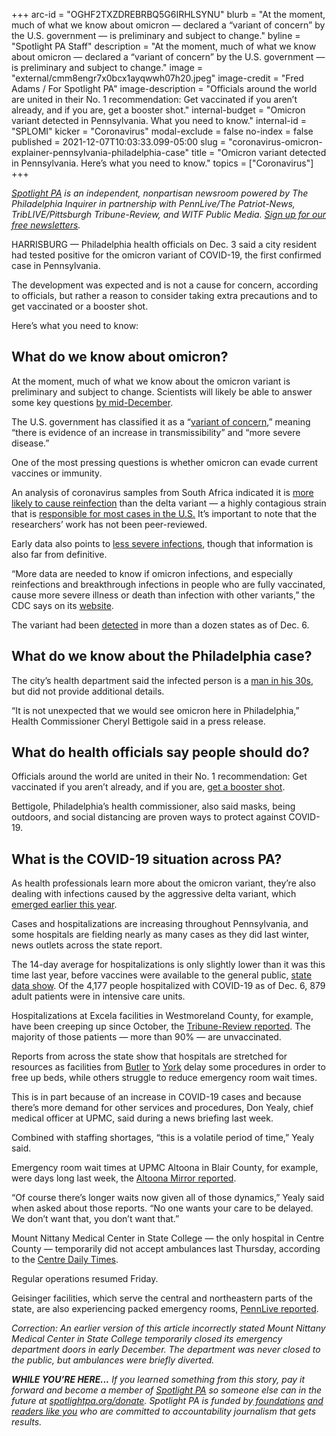 +++
arc-id = "OGHF2TXZDREBRBQ5G6IRHLSYNU"
blurb = "At the moment, much of what we know about omicron — declared a “variant of concern” by the U.S. government — is preliminary and subject to change."
byline = "Spotlight PA Staff"
description = "At the moment, much of what we know about omicron — declared a “variant of concern” by the U.S. government — is preliminary and subject to change."
image = "external/cmm8engr7x0bcx1ayqwwh07h20.jpeg"
image-credit = "Fred Adams / For Spotlight PA"
image-description = "Officials around the world are united in their No. 1 recommendation: Get vaccinated if you aren’t already, and if you are, get a booster shot."
internal-budget = "Omicron variant detected in Pennsylvania. What you need to know."
internal-id = "SPLOMI"
kicker = "Coronavirus"
modal-exclude = false
no-index = false
published = 2021-12-07T10:03:33.099-05:00
slug = "coronavirus-omicron-explainer-pennsylvania-philadelphia-case"
title = "Omicron variant detected in Pennsylvania. Here’s what you need to know."
topics = ["Coronavirus"]
+++

<a href="https://www.spotlightpa.org/"><i>Spotlight PA</i></a><i> is an independent, nonpartisan newsroom powered by The Philadelphia Inquirer in partnership with PennLive/The Patriot-News, TribLIVE/Pittsburgh Tribune-Review, and WITF Public Media. </i><a href="https://www.spotlightpa.org/newsletters"><i>Sign up for our free newsletters</i></a><i>.</i>

HARRISBURG — Philadelphia health officials on Dec. 3 said a city resident had tested positive for the omicron variant of COVID-19, the first confirmed case in Pennsylvania.

The development was expected and is not a cause for concern, according to officials, but rather a reason to consider taking extra precautions and to get vaccinated or a booster shot.

Here’s what you need to know:

<script src="https://www.spotlightpa.org/embed.js" async></script><div data-spl-embed-version="1" data-spl-src="https://www.spotlightpa.org/embeds/newsletter/"></div>

## What do we know about omicron?

At the moment, much of what we know about the omicron variant is preliminary and subject to change. Scientists will likely be able to answer some key questions <a href="https://www.cnn.com/2021/11/29/health/us-coronavirus-monday/index.html">by mid-December</a>.

The U.S. government has classified it as a “<a href="https://www.cdc.gov/coronavirus/2019-ncov/variants/variant-classifications.html?CDC_AA_refVal=https%3A%2F%2Fwww.cdc.gov%2Fcoronavirus%2F2019-ncov%2Fvariants%2Fvariant-info.html#anchor_1632154493691">variant of concern</a>,” meaning “there is evidence of an increase in transmissibility” and “more severe disease.”

One of the most pressing questions is whether omicron can evade current vaccines or immunity.

An analysis of coronavirus samples from South Africa indicated it is <a href="https://www.washingtonpost.com/world/2021/12/03/omicron-covid-variant-delta-reinfection/">more likely to cause reinfection</a> than the delta variant — a highly contagious strain that is <a href="https://covid.cdc.gov/covid-data-tracker/#variant-proportions">responsible for most cases in the U.S.</a> It’s important to note that the researchers’ work has not been peer-reviewed.

Early data also points to <a href="https://www.statnews.com/2021/12/04/omicron-covid19-south-africa-data/">less severe infections</a>, though that information is also far from definitive.

“More data are needed to know if omicron infections, and especially reinfections and breakthrough infections in people who are fully vaccinated, cause more severe illness or death than infection with other variants,” the CDC says on its <a href="https://www.cdc.gov/coronavirus/2019-ncov/variants/omicron-variant.html">website</a>.

The variant had been <a href="https://www.cdc.gov/coronavirus/2019-ncov/variants/omicron-variant.html">detected</a> in more than a dozen states as of Dec. 6.

## What do we know about the Philadelphia case?

The city’s health department said the infected person is a <a href="https://www.phila.gov/2021-12-03-first-case-of-covid-19-omicron-variant-identified-in-philadelphia-resident/">man in his 30s</a>, but did not provide additional details.

“It is not unexpected that we would see omicron here in Philadelphia,” Health Commissioner Cheryl Bettigole said in a press release.

## What do health officials say people should do?

Officials around the world are united in their No. 1 recommendation: Get vaccinated if you aren’t already, and if you are, <a href="https://www.spotlightpa.org/news/2021/10/pa-where-to-get-covid-booster-shot/">get a booster shot</a>.

Bettigole, Philadelphia’s health commissioner, also said masks, being outdoors, and social distancing are proven ways to protect against COVID-19.

## What is the COVID-19 situation across PA?

As health professionals learn more about the omicron variant, they’re also dealing with infections caused by the aggressive delta variant, which <a href="https://www.spotlightpa.org/news/2021/08/pennsylvania-covid-delta-variant-masks-booster-shots-explainer/">emerged earlier this year</a>.

Cases and hospitalizations are increasing throughout Pennsylvania, and some hospitals are fielding nearly as many cases as they did last winter, news outlets across the state report.

The 14-day average for hospitalizations is only slightly lower than it was this time last year, before vaccines were available to the general public, <a href="https://www.health.pa.gov/topics/disease/coronavirus/Pages/Cases.aspx">state data show</a>. Of the 4,177 people hospitalized with COVID-19 as of Dec. 6, 879 adult patients were in intensive care units.

Hospitalizations at Excela facilities in Westmoreland County, for example, have been creeping up since October, the <a href="https://triblive.com/local/westmoreland/excela-chief-doctor-westmoreland-could-be-on-edge-of-another-covid-surge/">Tribune-Review reported</a>. The majority of those patients — more than 90% — are unvaccinated.

<script src="https://www.spotlightpa.org/embed.js" async></script><div data-spl-embed-version="1" data-spl-src="https://www.spotlightpa.org/embeds/donate/"></div>

Reports from across the state show that hospitals are stretched for resources as facilities from <a href="https://www.post-gazette.com/news/health/2021/12/06/winter-COVID-19-surge-Pittsburgh-region-UPMC-Hospitals/stories/202112060036">Butler</a> to <a href="https://www.pennlive.com/coronavirus/2021/12/ers-packed-patients-waiting-as-covid-19-fills-pa-hospitals.html">York</a> delay some procedures in order to free up beds, while others struggle to reduce emergency room wait times.

This is in part because of an increase in COVID-19 cases and because there’s more demand for other services and procedures, Don Yealy, chief medical officer at UPMC, said during a news briefing last week.

Combined with staffing shortages, “this is a volatile period of time,” Yealy said.

Emergency room wait times at UPMC Altoona in Blair County, for example, were days long last week, the <a href="https://www.altoonamirror.com/news/local-news/2021/12/upmc-er-still-facing-shortage/">Altoona Mirror reported</a>.

“Of course there’s longer waits now given all of those dynamics,” Yealy said when asked about those reports. “No one wants your care to be delayed. We don’t want that, you don’t want that.”

Mount Nittany Medical Center in State College — the only hospital in Centre County — temporarily did not accept ambulances<b> </b>last Thursday, according to the <a href="https://www.centredaily.com/news/business/health-care/article256301692.html">Centre Daily Times</a>. 

Regular operations resumed Friday.

Geisinger facilities, which serve the central and northeastern parts of the state, are also experiencing packed emergency rooms, <a href="https://www.pennlive.com/coronavirus/2021/12/ers-packed-patients-waiting-as-covid-19-fills-pa-hospitals.html">PennLive reported</a>.

<i>Correction: An earlier version of this article incorrectly stated Mount Nittany Medical Center in State College temporarily closed its emergency department doors in early December. The department was never closed to the public, but ambulances were briefly diverted.</i>

<i><b>WHILE YOU’RE HERE...</b></i><i> If you learned something from this story, pay it forward and become a member of </i><a href="https://www.spotlightpa.org/"><i>Spotlight PA</i></a><i> so someone else can in the future at </i><a href="http://spotlightpa.org/donate"><i>spotlightpa.org/donate</i></a><i>. Spotlight PA is funded by</i><a href="https://www.spotlightpa.org/support"><i> foundations</i></a><i> </i><a href="https://www.spotlightpa.org/support"><i>and readers like you</i></a><i> who are committed to accountability journalism that gets results.</i>
